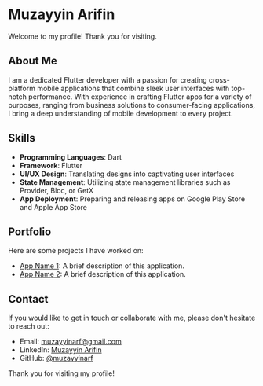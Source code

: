 # Muzayyin Arifin

Welcome to my profile! Thank you for visiting.

## About Me

I am a dedicated Flutter developer with a passion for creating cross-platform mobile applications that combine sleek user interfaces with top-notch performance. With experience in crafting Flutter apps for a variety of purposes, ranging from business solutions to consumer-facing applications, I bring a deep understanding of mobile development to every project.

## Skills

- **Programming Languages**: Dart
- **Framework**: Flutter
- **UI/UX Design**: Translating designs into captivating user interfaces
- **State Management**: Utilizing state management libraries such as Provider, Bloc, or GetX
- **App Deployment**: Preparing and releasing apps on Google Play Store and Apple App Store

## Portfolio

Here are some projects I have worked on:

- [App Name 1](URL_App_1): A brief description of this application.
- [App Name 2](URL_App_2): A brief description of this application.

## Contact

If you would like to get in touch or collaborate with me, please don't hesitate to reach out:

- Email: [muzayyinarf@gmail.com](mailto:muzayyinarf@gmail.com)
- LinkedIn: [Muzayyin Arifin](https://www.linkedin.com/in/muzayyinarf)
- GitHub: [@muzayyinarf](https://github.com/muzayyinarf)

Thank you for visiting my profile!


<!---
muzayyinarf/muzayyinarf is a ✨ special ✨ repository because its `README.md` (this file) appears on your GitHub profile.
You can click the Preview link to take a look at your changes.
--->
